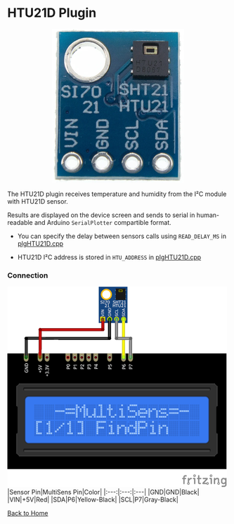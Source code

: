 # HTU21D Plugin
<p align="center"><img src="HTU21D.png"/></p>

The HTU21D plugin receives temperature and humidity from the I²C module with 
HTU21D sensor.

Results are displayed on the device screen and sends to serial in human-readable and 
Arduino `SerialPlotter` compartible format.

* You can specify the delay between sensors calls using `READ_DELAY_MS` 
  in [plgHTU21D.cpp](/plgHTU21D.cpp)

* HTU21D I²C address is stored in `HTU_ADDRESS` in [plgHTU21D.cpp](/plgHTU21D.cpp)

### Connection
![HTU21DConnection](HTU21D-CONN.png)
|Sensor Pin|MultiSens Pin|Color|
|:---:|:---:|:---|
|GND|GND|Black|
|VIN|+5V|Red|
|SDA|P6|Yellow-Black|
|SCL|P7|Gray-Black|



[Back to Home](/#supported-devices)


